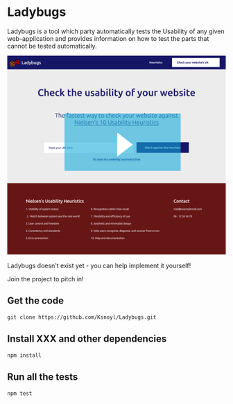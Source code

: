 # Ladybugs

Ladybugs is a tool which party automatically tests the Usability of any given web-application 
and provides information on how to test the parts that cannot be tested automatically.


[![Watch the video](prototype.png?image_play_button_size=2x&amp;image_crop_resized=960x540&amp;image_play_button=1&amp;image_play_button_color=54bbffe0)](https://youtu.be/-2Qu3AQvIZk)


Ladybugs doesn't exist yet - you can help implement it yourself!

Join the project to pitch in!

## Get the code

    git clone https://github.com/Ksnoyl/Ladybugs.git


## Install XXX and other dependencies

    npm install


## Run all the tests

    npm test

